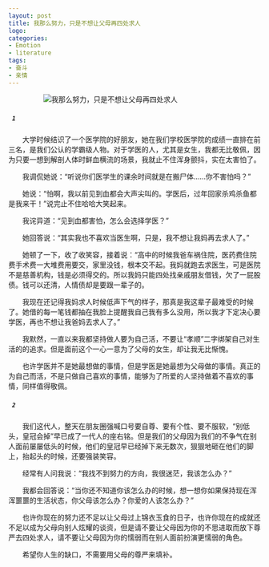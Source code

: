 ```yaml
---
layout: post
title: 我那么努力，只是不想让父母再四处求人
logo: 
categories:
- Emotion
- literature
tags:
- 奋斗
- 亲情
---
```




　　　　　![我那么努力，只是不想让父母再四处求人](https://hungking.cc/assets/imgs/indeex.org/20141005000431_3yWmT.jpeg)






##### `` 1　　　　　　　　　　　　　　　　　　``


　　大学时候结识了一个医学院的好朋友，她在我们学校医学院的成绩一直排在前三名，是我们公认的学霸级人物。对于学医的人，尤其是女生，我都无比敬佩，因为只要一想到解剖人体时鲜血横流的场景，我就止不住浑身颤抖，实在太害怕了。


　　我调侃她说：“听说你们医学生的课余时间就是在搬尸体……你不害怕吗？”



　　她说：“怕啊，我以前见到血都会大声尖叫的。学医后，过年回家杀鸡杀鱼都是我来干！”说完止不住哈哈大笑起来。


　　我诧异道：“见到血都害怕，怎么会选择学医？”


　　她回答说：“其实我也不喜欢当医生啊，只是，我不想让我妈再去求人了。”


　　她顿了一下，收了收笑容，接着说：“高中的时候我爸车祸住院，医药费住院费手术费一大堆费用要交，家里没钱，根本交不起。我妈就跑去求医生，可是医院不是慈善机构，钱是必须得交的。所以我妈只能四处找亲戚朋友借钱，欠了一屁股债。钱可以还清，人情债却是要跟一辈子的。


　　我现在还记得我妈求人时候低声下气的样子，那真是我这辈子最难受的时候了。她借的每一笔钱都抽在我脸上提醒我自己我有多么没用，所以我才下定决心要学医，再也不想让我爸妈去求人了。”


　　我默然，一直以来我都坚持做人要为自己活，不要让“孝顺”二字绑架自己对生活的的追求。但是面前这个一心一意为了父母的女生，却让我无比惭愧。



　　也许学医并不是她最想做的事情，但是学医是她最想为父母做的事情。真正的为自己而活，不是只做自己喜欢的事情，能够为了所爱的人坚持做着不喜欢的事情，同样值得敬佩。


##### `` 2 　　　　　　　　　　　``


　　我们这代人，整天在朋友圈强喊口号要自尊、要有个性、要不服软，“别低头，皇冠会掉”早已成了一代人的座右铭。但是我们的父母因为我们的不争气在别人面前屡屡低头的时候，他们的皇冠早已经掉下来无数次，狠狠地砸在他们的脚上，抬起头的时候，还要强装笑容。


　　经常有人问我说：“我找不到努力的方向，我很迷茫，我该怎么办？”


　　我都会回答说：“当你还不知道你该怎么办的时候，想一想你如果保持现在浑浑噩噩的生活状态，你父母该怎么办？你爱的人该怎么办？”


　　也许你现在的努力还不足以让父母过上锦衣玉食的日子，也许你现在的成就还不足以成为父母向别人炫耀的谈资，但是请不要让父母因为你的不思进取而放下尊严去四处求人，请不要让父母因为你的懦弱而在别人面前扮演更懦弱的角色。



　　希望你人生的缺口，不需要用父母的尊严来填补。
